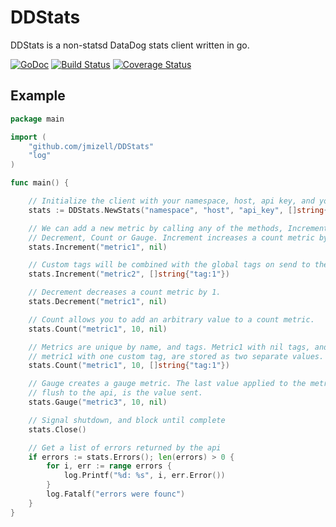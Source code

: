 # DDStats
DDStats is a non-statsd DataDog stats client written in go. 

[![GoDoc](https://godoc.org/github.com/jmizell/DDStats?status.svg)](https://godoc.org/github.com/jmizell/DDStats)
[![Build Status](https://travis-ci.org/jmizell/DDStats.svg?branch=master)](https://travis-ci.org/jmizell/DDStats)
[![Coverage Status](https://coveralls.io/repos/github/jmizell/DDStats/badge.svg?branch=master)](https://coveralls.io/github/jmizell/DDStats?branch=master)

## Example
```go
package main

import (
	"github.com/jmizell/DDStats"
	"log"
)

func main() {

	// Initialize the client with your namespace, host, api key, and your global tags
	stats := DDStats.NewStats("namespace", "host", "api_key", []string{"custom_tag:true"})

	// We can add a new metric by calling any of the methods, Increment,
	// Decrement, Count or Gauge. Increment increases a count metric by one.
	stats.Increment("metric1", nil)

	// Custom tags will be combined with the global tags on send to the api.
	stats.Increment("metric2", []string{"tag:1"})

	// Decrement decreases a count metric by 1.
	stats.Decrement("metric1", nil)

	// Count allows you to add an arbitrary value to a count metric.
	stats.Count("metric1", 10, nil)

	// Metrics are unique by name, and tags. Metric1 with nil tags, and
	// metric1 with one custom tag, are stored as two separate values.
	stats.Count("metric1", 10, []string{"tag:1"})

	// Gauge creates a gauge metric. The last value applied to the metric before
	// flush to the api, is the value sent.
	stats.Gauge("metric3", 10, nil)

	// Signal shutdown, and block until complete
	stats.Close()

	// Get a list of errors returned by the api
	if errors := stats.Errors(); len(errors) > 0 {
		for i, err := range errors {
			log.Printf("%d: %s", i, err.Error())
		}
		log.Fatalf("errors were founc")
	}
}
```